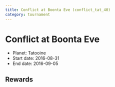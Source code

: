 ```yaml
---
title: Conflict at Boonta Eve (conflict_tat_40)
category: tournament
---
```

# Conflict at Boonta Eve

  * Planet: Tatooine
  * Start date: 2016-08-31
  * End date: 2016-09-05

## Rewards

